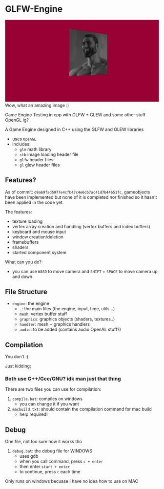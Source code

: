# GLFW-Engine

![Sample](docs/sample.png)
Wow, what an amazing image :)

Game Engine Testing in cpp with GLFW + GLEW and some other stuff OpenGL ig?

A Game Engine designed in C++ using the GLFW and GLEW libraries

- uses `OpenGL`
- includes:
  - `glm` math library
  - `stb` image loading header file
  - `glfw` header files
  - `gl` glew header files

## Features?

As of commit: `d9a69fad5977e4cfb47c4e6db7ac41d7b44651fc`, gameobjects have been implemented but none of it is completed nor finished so it hasn't been applied in the code yet.

The features:

- texture loading
- vertex array creation and handling (vertex buffers and index buffers)
- keyboard and mouse input
- window creation/deletion
- framebuffers
- shaders
- started component system

What can you do?:

- you can use `WASD` to move camera and `SHIFT` + `SPACE` to move camera up and down

## File Structure

- `engine`: the engine
  - `.`: the main files (the engine, input, time, utils...)
  - `mesh`: vertex buffer stuff
  - `graphics`: graphics objects (shaders, textures..)
  - `handler`: mesh + graphics handlers
  - `audio`: to be added (contains audio OpenAL stuff?)

## Compilation

You don't :)

Just kidding;

### Both use G++/Gcc/GNU? idk man just that thing

There are two files you can use for compilation:

1. `compile.bat`: compiles on windows
   - you can change it if you want
2. `macbuild.txt`: should contain the compilation command for mac build
   - help required!

## Debug

One file, not too sure how it works tho

1. `debug.bat`: the debug file for WINDOWS
   - uses gdb
   - when you call command, press `c + enter`
   - then enter `start + enter`
   - to continue, press `c` each time

Only runs on windows becuase I have no idea how to use on MAC

